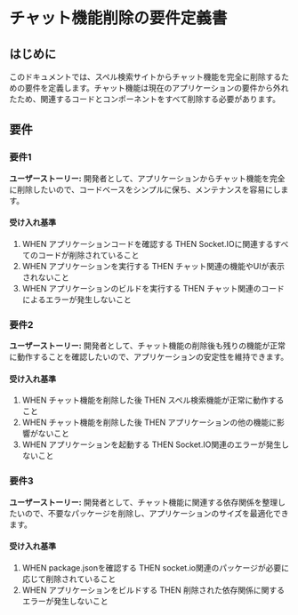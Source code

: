 # チャット機能削除の要件定義書

## はじめに

このドキュメントでは、スペル検索サイトからチャット機能を完全に削除するための要件を定義します。チャット機能は現在のアプリケーションの要件から外れたため、関連するコードとコンポーネントをすべて削除する必要があります。

## 要件

### 要件1

**ユーザーストーリー:** 開発者として、アプリケーションからチャット機能を完全に削除したいので、コードベースをシンプルに保ち、メンテナンスを容易にします。

#### 受け入れ基準

1. WHEN アプリケーションコードを確認する THEN Socket.IOに関連するすべてのコードが削除されていること
2. WHEN アプリケーションを実行する THEN チャット関連の機能やUIが表示されないこと
3. WHEN アプリケーションのビルドを実行する THEN チャット関連のコードによるエラーが発生しないこと

### 要件2

**ユーザーストーリー:** 開発者として、チャット機能の削除後も残りの機能が正常に動作することを確認したいので、アプリケーションの安定性を維持できます。

#### 受け入れ基準

1. WHEN チャット機能を削除した後 THEN スペル検索機能が正常に動作すること
2. WHEN チャット機能を削除した後 THEN アプリケーションの他の機能に影響がないこと
3. WHEN アプリケーションを起動する THEN Socket.IO関連のエラーが発生しないこと

### 要件3

**ユーザーストーリー:** 開発者として、チャット機能に関連する依存関係を整理したいので、不要なパッケージを削除し、アプリケーションのサイズを最適化できます。

#### 受け入れ基準

1. WHEN package.jsonを確認する THEN socket.io関連のパッケージが必要に応じて削除されていること
2. WHEN アプリケーションをビルドする THEN 削除された依存関係に関するエラーが発生しないこと
